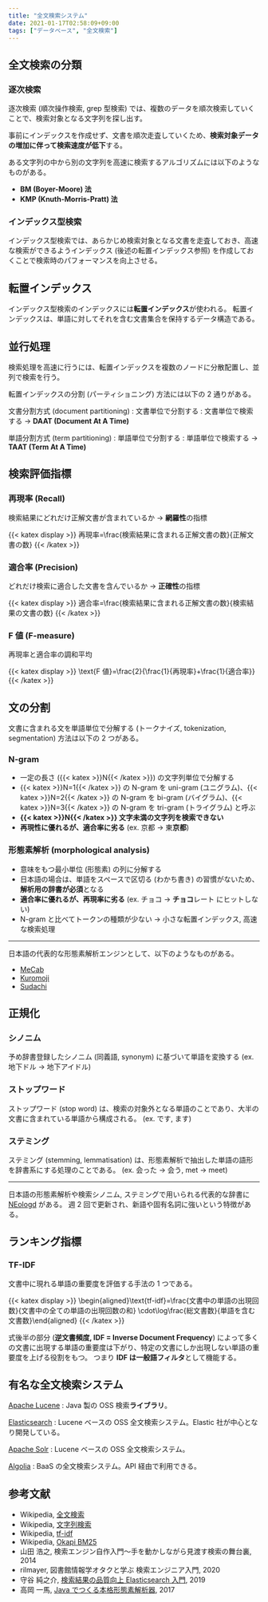 ```yaml
---
title: "全文検索システム"
date: 2021-01-17T02:58:09+09:00
tags: ["データベース", "全文検索"]
---
```


## 全文検索の分類

### 逐次検索

逐次検索 (順次操作検索, grep 型検索) では、複数のデータを順次検索していくことで、検索対象となる文字列を探し出す。

事前にインデックスを作成せず、文書を順次走査していくため、**検索対象データの増加に伴って検索速度が低下**する。

ある文字列の中から別の文字列を高速に検索するアルゴリズムには以下のようなものがある。

- **BM (Boyer-Moore) 法**
- **KMP (Knuth-Morris-Pratt) 法**

### インデックス型検索

インデックス型検索では、あらかじめ検索対象となる文書を走査しておき、高速な検索ができるようインデックス (後述の転置インデックス参照) を作成しておくことで検索時のパフォーマンスを向上させる。

## 転置インデックス

インデックス型検索のインデックスには**転置インデックス**が使われる。
転置インデックスは、単語に対してそれを含む文書集合を保持するデータ構造である。

## 並行処理

検索処理を高速に行うには、転置インデックスを複数のノードに分散配置し、並列で検索を行う。

転置インデックスの分割 (パーティショニング) 方法には以下の 2 通りがある。

文書分割方式 (document partitioning)
: 文書単位で分割する
: 文書単位で検索する → **DAAT (Document At A Time)**

単語分割方式 (term partitioning)
: 単語単位で分割する
: 単語単位で検索する → **TAAT (Term At A Time)**

## 検索評価指標

### 再現率 (Recall)

検索結果にどれだけ正解文書が含まれているか → **網羅性**の指標

{{< katex display >}}
再現率=\frac{検索結果に含まれる正解文書の数}{正解文書の数}
{{< /katex >}}

### 適合率 (Precision)

どれだけ検索に適合した文書を含んでいるか → **正確性**の指標

{{< katex display >}}
適合率=\frac{検索結果に含まれる正解文書の数}{検索結果の文書の数}
{{< /katex >}}

### F 値 (F-measure)

再現率と適合率の調和平均

{{< katex display >}}
\text{F 値}=\frac{2}{\frac{1}{再現率}+\frac{1}{適合率}}
{{< /katex >}}

## 文の分割

文書に含まれる文を単語単位で分解する (トークナイズ, tokenization, segmentation) 方法は以下の 2 つがある。

### N-gram

- 一定の長さ ({{< katex >}}N{{< /katex >}}) の文字列単位で分解する
- {{< katex >}}N=1{{< /katex >}} の N-gram を uni-gram (ユニグラム)、{{< katex >}}N=2{{< /katex >}} の N-gram を bi-gram (バイグラム)、{{< katex >}}N=3{{< /katex >}} の N-gram を tri-gram (トライグラム) と呼ぶ
- **{{< katex >}}N{{< /katex >}} 文字未満の文字列を検索できない**
- **再現性に優れるが、適合率に劣る** (ex. 京都 → 東**京都**)

### 形態素解析 (morphological analysis)

- 意味をもつ最小単位 (形態素) の列に分解する
- 日本語の場合は、単語をスペースで区切る (わかち書き) の習慣がないため、**解析用の辞書が必須**となる
- **適合率に優れるが、再現率に劣る** (ex. チョコ → **チョコ**レート にヒットしない)
- N-gram と比べてトークンの種類が少ない → 小さな転置インデックス, 高速な検索処理

---

日本語の代表的な形態素解析エンジンとして、以下のようなものがある。

- [MeCab](https://taku910.github.io/mecab)
- [Kuromoji](https://www.atilika.com/ja/kuromoji)
- [Sudachi](https://github.com/WorksApplications/Sudachi)

## 正規化

### シノニム

予め辞書登録したシノニム (同義語, synonym) に基づいて単語を変換する (ex. 地下ドル → 地下アイドル)

### ストップワード

ストップワード (stop word) は、検索の対象外となる単語のことであり、大半の文書に含まれている単語から構成される。
(ex. です, ます)

### ステミング

ステミング (stemming, lemmatisation) は、形態素解析で抽出した単語の語形を辞書系にする処理のことである。 (ex. 会った → 会う, met → meet)

---

日本語の形態素解析や検索シノニム, ステミングで用いられる代表的な辞書に [NEologd](https://github.com/neologd/mecab-ipadic-neologd) がある。
週 2 回で更新され、新語や固有名詞に強いという特徴がある。

## ランキング指標

### TF-IDF

文書中に現れる単語の重要度を評価する手法の 1 つである。

{{< katex display >}}
\begin{aligned}\text{tf-idf}=\frac{文書中の単語の出現回数}{文書中の全ての単語の出現回数の和} \cdot\log\frac{総文書数}{単語を含む文書数}\end{aligned}
{{< /katex >}}

式後半の部分 (**逆文書頻度, IDF = Inverse Document Frequency**) によって多くの文書に出現する単語の重要度は下がり、特定の文書にしか出現しない単語の重要度を上げる役割をもつ。
つまり **IDF は一般語フィルタ**として機能する。

<!-- TODO Okapi BM25 について書く -->
<!-- TODO nDCG について書く -->

## 有名な全文検索システム

[Apache Lucene](https://lucene.apache.org)
: Java 製の OSS 検索**ライブラリ**。

[Elasticsearch](https://www.elastic.co/jp/elasticsearch)
: Lucene ベースの OSS 全文検索システム。Elastic 社が中心となり開発している。

[Apache Solr](https://lucene.apache.org/solr)
: Lucene ベースの OSS 全文検索システム。

[Algolia](https://www.algolia.com)
: BaaS の全文検索システム。API 経由で利用できる。


## 参考文献

- Wikipedia, [全文検索](https://ja.wikipedia.org/wiki/%E5%85%A8%E6%96%87%E6%A4%9C%E7%B4%A2)
- Wikipedia, [文字列検索](https://ja.wikipedia.org/wiki/%E6%96%87%E5%AD%97%E5%88%97%E6%8E%A2%E7%B4%A2)
- Wikipedia, [tf-idf](https://ja.wikipedia.org/wiki/Tf-idf)
- Wikipedia, [Okapi BM25](https://ja.wikipedia.org/wiki/Okapi_BM25)
- 山田 浩之, 検索エンジン自作入門～手を動かしながら見渡す検索の舞台裏, 2014
- rilmayer, 図書館情報学オタクと学ぶ 検索エンジニア入門, 2020
- 守谷 純之介, [検索結果の品質向上 Elasticsearch 入門](https://speakerdeck.com/rtechkouhou/jian-suo-jie-guo-falsepin-zhi-xiang-shang-elasticsearchru-men), 2019
- 高岡 一馬, [Java でつくる本格形態素解析器](https://www.slideshare.net/WorksApplications/java-82794239), 2017
